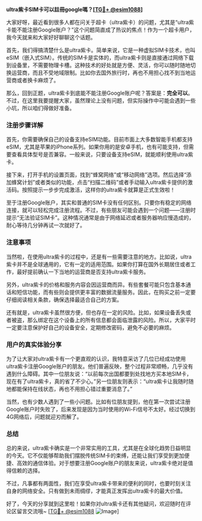 **ultra紫卡SIM卡可以註冊google嗎？[[TG💪+ @esim1088](https://t.me/s/esim1088)]**

大家好呀，最近看到很多人都在问关于超卡（ultra紫卡）的问题，尤其是“ultra紫卡能不能注册Google账户？”这个问题简直成了热议的焦点！作为一个超卡用户，我今天就来和大家好好聊聊这个话题。

首先，我们得搞清楚什么是ultra紫卡。简单来说，它是一种虚拟SIM卡技术，也叫eSIM（嵌入式SIM）。传统的SIM卡是实体的，而ultra紫卡则是直接通过网络下载到设备里，不需要物理卡槽。这种技术的好处就是方便、灵活，你可以随时随地切换运营商，而且不受地域限制。比如你去国外旅行时，再也不用担心找不到当地运营商或者换卡麻烦了。

那么，回到正题，ultra紫卡到底能不能注册Google账户呢？答案是：**完全可以**。不过，在这里我要提醒大家，虽然理论上没有问题，但实际操作中可能会遇到一些小坑，所以咱们得做好准备。

### 注册步骤详解

首先，你需要确保自己的设备支持eSIM功能。目前市面上大多数智能手机都支持eSIM，尤其是苹果的iPhone系列。如果你用的是安卓手机，也有可能支持，但需要查看具体型号是否兼容。一般来说，只要设备支持eSIM，就能顺利使用ultra紫卡。

接下来，打开手机的设置页面，找到“蜂窝网络”或“移动网络”选项。然后选择“添加蜂窝计划”或者类似的功能，点击“扫描二维码”或者手动输入ultra紫卡提供的激活码。按照提示一步步完成激活，这样你的ultra紫卡就算是正式生效啦！

至于注册Google账户，其实和普通的SIM卡没有任何区别。只要你有稳定的网络连接，就可以轻松完成注册流程。不过，有些朋友可能会遇到一个问题——注册时提示“无法验证SIM卡”。这种情况通常是由于网络延迟或者服务器响应慢造成的，耐心等待几分钟再试一次就好了。

### 注意事项

当然啦，在使用ultra紫卡的过程中，还是有一些需要注意的地方。比如说，ultra紫卡并不是全球通用的，它有一定的适用范围。如果你打算在国外长期居住或者工作，最好提前确认一下当地的运营商是否支持ultra紫卡服务。

另外，ultra紫卡的价格和服务内容会因运营商而异。有些套餐可能只包含基本通话和短信功能，而有些则会提供更丰富的数据流量服务。因此，在购买之前一定要仔细阅读相关条款，确保选择最适合自己的方案。

还有就是，ultra紫卡虽然很方便，但也存在一定的风险。比如，如果设备丢失或者被盗，那么绑定在这个设备上的所有信息都会面临泄露的风险。所以，大家平时一定要注意保护好自己的设备安全，定期修改密码，避免不必要的麻烦。

### 用户的真实体验分享

为了让大家对ultra紫卡有一个更直观的认识，我特意采访了几位已经成功使用ultra紫卡注册Google账户的朋友。他们普遍反映，整个过程非常顺畅，几乎没有遇到什么障碍。其中一位朋友说：“以前每次出国都要到处找地方买本地SIM卡，现在有了ultra紫卡，真的省了不少心。”另一位朋友则表示：“ultra紫卡让我随时随地都能保持在线状态，再也不用担心错过重要消息了。”

当然，也有少数人遇到了一些小问题。比如有位朋友提到，他在第一次尝试注册Google账户时失败了，后来发现是因为当时使用的Wi-Fi信号不太好。经过切换到4G网络后，问题就迎刃而解了。

### 总结

总的来说，ultra紫卡确实是一个非常实用的工具，尤其是在全球化趋势日益明显的今天。它不仅能够帮助我们摆脱传统SIM卡的束缚，还能让我们享受到更加便捷、高效的通信体验。对于想要注册Google账户的朋友来说，ultra紫卡绝对是值得信赖的选择。

不过，凡事都有两面性，我们在享受ultra紫卡带来的便利的同时，也要时刻关注自身的网络安全。只有做到未雨绸缪，才能真正发挥出ultra紫卡的最大价值。

好了，今天的分享就到这里啦！如果你对ultra紫卡还有其他疑问，欢迎随时在评论区留言交流哦~ [[TG💪+ @esim1088](https://t.me/s/esim1088) ![Image](https://i.postimg.cc/4NQfJmqS/Snipaste-2025-05-13-00-14-12.png)]